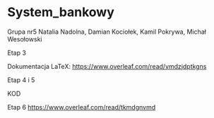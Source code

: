 # System_bankowy
 Grupa nr5 Natalia Nadolna, Damian Kociołek, Kamil Pokrywa, Michał Wesołowski

Etap 3

Dokumentacja LaTeX:
https://www.overleaf.com/read/vmdzjdptkgns

Etap 4 i 5

KOD

Etap 6
https://www.overleaf.com/read/tkmdgnvmd
